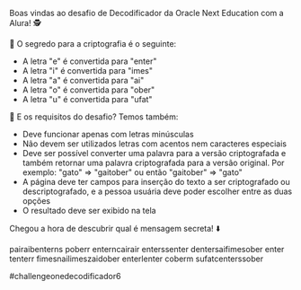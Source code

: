 Boas vindas ao desafio de Decodificador da Oracle Next Education com a Alura! 🕵️

🔗 O segredo para a criptografia é o seguinte: 
- A letra "e" é convertida para "enter"
- A letra "i" é convertida para "imes"
- A letra "a" é convertida para "ai"
- A letra "o" é convertida para "ober"
- A letra "u" é convertida para "ufat"

📝 E os requisitos do desafio? Temos também:
- Deve funcionar apenas com letras minúsculas
- Não devem ser utilizados letras com acentos nem caracteres especiais
- Deve ser possível converter uma palavra para a versão criptografada e também retornar uma palavra criptografada para a versão original. Por exemplo: "gato" => "gaitober" ou então "gaitober" => "gato"
- A página deve ter campos para inserção do texto a ser criptografado ou descriptografado, e a pessoa usuária deve poder escolher entre as duas opções
- O resultado deve ser exibido na tela

Chegou a hora de descubrir qual é mensagem secreta! ⬇️

pairaibenterns poberr enterncairair enterssenter dentersaifimesober enter tenterr fimesnailimeszaidober enterlenter coberm sufatcenterssober

#challengeonedecodificador6
